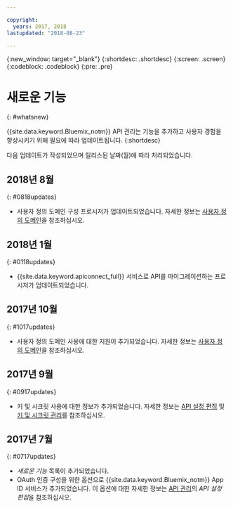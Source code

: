 ```yaml
---

copyright:
  years: 2017, 2018
lastupdated: "2018-08-23"

---
```



{:new_window: target="_blank"}
{:shortdesc: .shortdesc}
{:screen: .screen}
{:codeblock: .codeblock}
{:pre: .pre}

# 새로운 기능
{: #whatsnew}

{{site.data.keyword.Bluemix_notm}} API 관리는 기능을 추가하고 사용자 경험을 향상시키기 위해 필요에 따라 업데이트됩니다.
{:shortdesc}

다음 업데이트가 작성되었으며 릴리스된 날짜(월)에 따라 처리되었습니다.

## 2018년 8월
{: #0818updates}
* 사용자 정의 도메인 구성 프로시저가 업데이트되었습니다. 자세한 정보는 [사용자 정의 도메인](manage_apis.html#custom_domains)을 참조하십시오.

## 2018년 1월
{: #0118updates}

* {{site.data.keyword.apiconnect_full}} 서비스로 API를 마이그레이션하는 프로시저가 업데이트되었습니다.

## 2017년 10월
{: #1017updates}

* 사용자 정의 도메인 사용에 대한 지원이 추가되었습니다. 자세한 정보는 [사용자 정의 도메인](manage_apis.html#custom_domains)을 참조하십시오.

## 2017년 9월
{: #0917updates}

* 키 및 시크릿 사용에 대한 정보가 추가되었습니다. 자세한 정보는 [API 설정 편집](manage_apis.html#settings_apis) 및 [키 및 시크릿 관리](keys_secrets.html)를 참조하십시오. 

## 2017년 7월
{: #0717updates}

* *새로운 기능* 목록이 추가되었습니다.
* OAuth 인증 구성을 위한 옵션으로 {{site.data.keyword.Bluemix_notm}} App ID 서비스가 추가되었습니다. 이 옵션에 대한 자세한 정보는 [API 관리](manage_apis.html)의 *API 설정 편집*을 참조하십시오.

